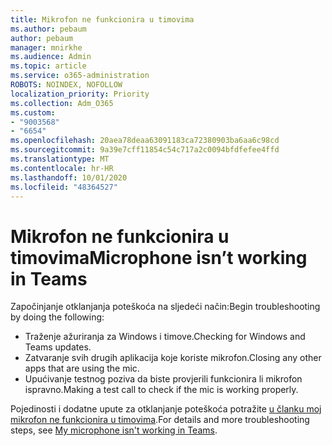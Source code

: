 ```yaml
---
title: Mikrofon ne funkcionira u timovima
ms.author: pebaum
author: pebaum
manager: mnirkhe
ms.audience: Admin
ms.topic: article
ms.service: o365-administration
ROBOTS: NOINDEX, NOFOLLOW
localization_priority: Priority
ms.collection: Adm_O365
ms.custom:
- "9003568"
- "6654"
ms.openlocfilehash: 20aea78deaa63091183ca72380903ba6aa6c98cd
ms.sourcegitcommit: 9a39e7cff11854c54c717a2c0094bfdfefee4ffd
ms.translationtype: MT
ms.contentlocale: hr-HR
ms.lasthandoff: 10/01/2020
ms.locfileid: "48364527"
---
```

# <a name="microphone-isnt-working-in-teams"></a><span data-ttu-id="3a34a-102">Mikrofon ne funkcionira u timovima</span><span class="sxs-lookup"><span data-stu-id="3a34a-102">Microphone isn’t working in Teams</span></span>

<span data-ttu-id="3a34a-103">Započinjanje otklanjanja poteškoća na sljedeći način:</span><span class="sxs-lookup"><span data-stu-id="3a34a-103">Begin troubleshooting by doing the following:</span></span>

- <span data-ttu-id="3a34a-104">Traženje ažuriranja za Windows i timove.</span><span class="sxs-lookup"><span data-stu-id="3a34a-104">Checking for Windows and Teams updates.</span></span>
- <span data-ttu-id="3a34a-105">Zatvaranje svih drugih aplikacija koje koriste mikrofon.</span><span class="sxs-lookup"><span data-stu-id="3a34a-105">Closing any other apps that are using the mic.</span></span>
- <span data-ttu-id="3a34a-106">Upućivanje testnog poziva da biste provjerili funkcionira li mikrofon ispravno.</span><span class="sxs-lookup"><span data-stu-id="3a34a-106">Making a test call to check if the mic is working properly.</span></span>

<span data-ttu-id="3a34a-107">Pojedinosti i dodatne upute za otklanjanje poteškoća potražite [u članku moj mikrofon ne funkcionira u timovima](https://support.microsoft.com/office/666d1123-9dd0-4a31-ad2e-a758b204f33a).</span><span class="sxs-lookup"><span data-stu-id="3a34a-107">For details and more troubleshooting steps, see [My microphone isn't working in Teams](https://support.microsoft.com/office/666d1123-9dd0-4a31-ad2e-a758b204f33a).</span></span>
